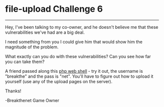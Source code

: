 # file-upload Challenge 6

----------------------

Hey, I've been talking to my co-owner, and he doesn't believe me that these vulnerabilities we've had are a big deal.

I need something from you I could give him that would show him the magnitude of the problem.

What exactly can you do with these vulnerabilities? Can you see how far you can take them?

A friend passed along this [php web shell](https://github.com/breakthenet/Tools-and-Techniques/blob/master/tools/shell.php) - try it out, the username is "breakthe" and the pass is "net". You'll have to figure out how to upload it yourself (use any of the upload pages on the server).

Thanks!

-Breakthenet Game Owner
